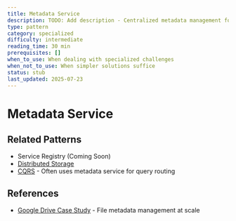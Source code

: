 ```yaml
---
title: Metadata Service
description: TODO: Add description - Centralized metadata management for distributed data
type: pattern
category: specialized
difficulty: intermediate
reading_time: 30 min
prerequisites: []
when_to_use: When dealing with specialized challenges
when_not_to_use: When simpler solutions suffice
status: stub
last_updated: 2025-07-23
---
```

# Metadata Service



## Related Patterns
- Service Registry (Coming Soon)
- [Distributed Storage](distributed-storage.md)
- [CQRS](cqrs.md) - Often uses metadata service for query routing

## References
- [Google Drive Case Study](case-studies/google-drive) - File metadata management at scale